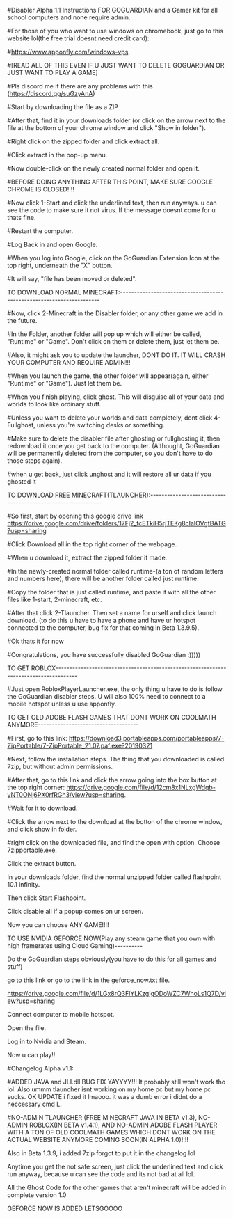 #Disabler Alpha 1.1 Instructions FOR GOGUARDIAN and a Gamer kit for all school computers and none require admin.

#For those of you who want to use windows on chromebook, just go to this website lol(the free trial doesnt need credit card):

#https://www.apponfly.com/windows-vps

#[READ ALL OF THIS EVEN IF U JUST WANT TO DELETE GOGUARDIAN OR JUST WANT TO PLAY A GAME]

#Pls discord me if there are any problems with this (https://discord.gg/suGzyAnA)

#Start by downloading the file as a ZIP

#After that, find it in your downloads folder (or click on the arrow next to the file at the bottom of your chrome window and click "Show in folder").

#Right click on the  zipped folder and click extract all.

#Click extract in the pop-up menu.

#Now double-click on the newly created normal folder and open it.

#BEFORE DOING ANYTHING AFTER THIS POINT, MAKE SURE GOOGLE CHROME IS CLOSED!!!!

#Now click 1-Start and click the underlined text, then run anyways. u can see the code to make sure it not virus. If the message doesnt come for u thats fine.

#Restart the computer.

#Log Back in and open Google.

#When you log into Google, click on the GoGuardian Extension Icon at the top right, underneath the "X" button.

#It will say, "file has been moved or deleted".

TO DOWNLOAD NORMAL MINECRAFT:----------------------------------------------------------------------

#Now, click 2-Minecraft in the Disabler folder, or any other game we add in the future.

#In the Folder, another folder will pop up which will either be called, "Runtime" or "Game". Don't click on them or delete them, just let them be.

#Also, it might ask you to update the launcher, DONT DO IT. IT WILL CRASH YOUR COMPUTER AND REQUIRE ADMIN!!!

#When you launch the game, the other folder will appear(again, either "Runtime" or "Game"). Just let them be.

#When you finish playing, click ghost. This will disguise all of your data and worlds to look like ordinary stuff.

#Unless you want to delete your worlds and data completely, dont click 4-Fullghost, unless you're switching desks or something.

#Make sure to delete the disabler file after ghosting or fullghosting it, then redownload it once you get back to the computer. (Althought, GoGuardian will be permanently deleted from the computer, so you don't have to do those steps again).

#when u get back, just click unghost and it will restore all ur data if you ghosted it

TO DOWNLOAD FREE MINECRAFT(TLAUNCHER):-------------------------------------------------------------

#So first, start by opening this google drive link https://drive.google.com/drive/folders/17Fj2_fcETkiH5rjTEKg8cIaIOVgfBATG?usp=sharing

#Click Download all in the top right corner of the webpage.

#When u download it, extract the zipped folder it made.

#In the newly-created normal folder called runtime-(a ton of random letters and numbers here), there will be another folder called just runtime.

#Copy the folder that is just called runtime, and paste it with all the other files like 1-start, 2-minecraft, etc.

#After that click 2-Tlauncher. Then set a name for urself and click launch download. (to do this u have to have a phone and have ur hotspot connected to the computer, bug fix for that coming in Beta 1.3.9.5).

#Ok thats it for now

#Congratulations, you have successfully disabled GoGuardian :)))))

TO GET ROBLOX--------------------------------------------------------------------------------------

#Just open RobloxPlayerLauncher.exe, the only thing u have to do is follow the GoGuardian disabler steps. U will also 100% need to connect to a mobile hotspot unless u use apponfly.

TO GET OLD ADOBE FLASH GAMES THAT DONT WORK ON COOLMATH ANYMORE------------------------------------

#First, go to this link: https://download3.portableapps.com/portableapps/7-ZipPortable/7-ZipPortable_21.07.paf.exe?20190321

#Next, follow the installation steps. The thing that you downloaded is called 7zip, but without admin permissions.

#After that, go to this link and click the arrow going into the box button at the top right corner: https://drive.google.com/file/d/12cm8x1NLxgWdqb-yNT0ONj6PX0rfRGh3/view?usp=sharing.

#Wait for it to download.

#Click the arrow next to the download at the botton of the chrome window, and click show in folder.

#right click on the downloaded file, and find the open with option. Choose 7zipportable.exe.

Click the extract button.

In your downloads folder, find the normal unzipped folder called flashpoint 10.1 infinity.

Then click Start Flashpoint.

Click disable all if a popup comes on ur screen.

Now you can choose ANY GAME!!!!

TO USE NVIDIA GEFORCE NOW(Play any steam game that you own with high framerates using Cloud Gaming)----------

Do the GoGuardian steps obviously(you have to do this for all games and stuff)

go to this link or go to the link in the geforce_now.txt file.

https://drive.google.com/file/d/1LGx8rQ3FlYLKzgIgODoWZC7WhoLs1Q7D/view?usp=sharing

Connect computer to mobile hotspot.

Open the file.

Log in to Nvidia and Steam.

Now u can play!!

#Changelog Alpha v1.1:

#ADDED JAVA and JLI.dll BUG FIX YAYYYY!!! It probably still won't work tho lol. Also ummm tlauncher isnt working on my home pc but my home pc sucks. OK UPDATE i fixed it lmaooo. it was a dumb error i didnt do a neccessary cmd L.

#NO-ADMIN TLAUNCHER (FREE MINECRAFT JAVA IN BETA v1.3), NO-ADMIN ROBLOX(IN BETA v1.4.1), AND NO-ADMIN ADOBE FLASH PLAYER WITH A TON OF OLD COOLMATH GAMES WHICH DONT WORK ON THE ACTUAL WEBSITE ANYMORE COMING SOON(IN ALPHA 1.0)!!!!

Also in Beta 1.3.9, i added 7zip forgot to put it in the changelog lol

Anytime you get the not safe screen, just click the underlined text and click run anyway, because u can see the code and its not bad at all lol.

All the Ghost Code for the other games that aren't minecraft will be added in complete version 1.0

GEFORCE NOW IS ADDED LETSGOOOO
